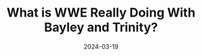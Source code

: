 ---
title: "What is WWE Really Doing With Bayley and Trinity?"
date: 2024-03-19
description: "What is WWE Really Doing With Bayley and Trinity?"
longDescription: >-
    We Comin For Ya wrestling podcast express their disappointment with Bayley's current position in WWE and discuss the treatment of Trinity (Naomi) during her return to the company. The hosts share their opinions on the Kabuki Warriors' gimmick and the use of foreign languages in WWE storylines.
    
    Visit ProWrestlingBlack.org for all We Comin For You Cast episodes! Send questions or comments to WeCominForYouCast@gmail.com
    WCFY online
    RVS: @FranchICE06
    ROD: @R8TED_R
    FB Group: https://bit.ly/3iGwOMw
    IG: https://bit.ly/2NB17ZB
    
    Follow SOLC Network online
    Instagram: https://bit.ly/39VL542
    Twitter: https://bit.ly/39aL395
    Facebook: https://bit.ly/3sQn7je
    
    To Listen to the podcast
    Podbean https://bit.ly/3t7SDJH
    YouTube http://bit.ly/3ouZqJU
    Spotify http://spoti.fi/3pwZZnJ
    Apple http://apple.co/39rwjD1
duration: "0:10:44"
youtubeId: "FDdVtZbC8oI"

image: "/uploads/thumbnails/FDdVtZbC8oI.jpg"
tags: ["wrestling","wwe"]
draft: false
---